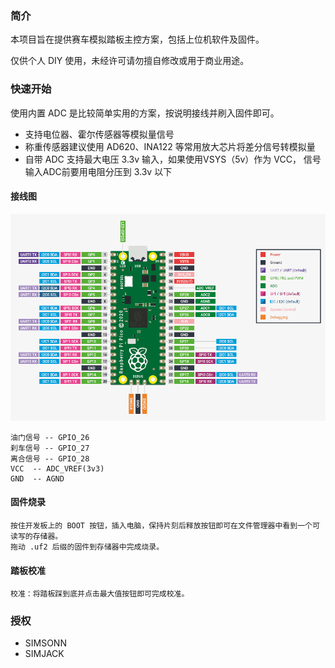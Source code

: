 ### 简介

本项目旨在提供赛车模拟踏板主控方案，包括上位机软件及固件。

仅供个人 DIY 使用，未经许可请勿擅自修改或用于商业用途。



### 快速开始

使用内置 ADC 是比较简单实用的方案，按说明接线并刷入固件即可。

- 支持电位器、霍尔传感器等模拟量信号
- 称重传感器建议使用 AD620、INA122 等常用放大芯片将差分信号转模拟量
- 自带 ADC 支持最大电压 3.3v 输入，如果使用VSYS（5v）作为 VCC， 信号输入ADC前要用电阻分压到 3.3v 以下

#### 接线图


<img src="https://github.com/dbbbit/pico-pedals/blob/master/Doc/pico-pin.png" />

```code
油门信号 -- GPIO_26
刹车信号 -- GPIO_27
离合信号 -- GPIO_28
VCC  -- ADC_VREF(3v3)
GND  -- AGND
```

#### 固件烧录

```code
按住开发板上的 BOOT 按钮，插入电脑，保持片刻后释放按钮即可在文件管理器中看到一个可读写的存储器。
拖动 .uf2 后缀的固件到存储器中完成烧录。
```

#### 踏板校准

```code
校准：将踏板踩到底并点击最大值按钮即可完成校准。
```

### 授权
- SIMSONN
- SIMJACK